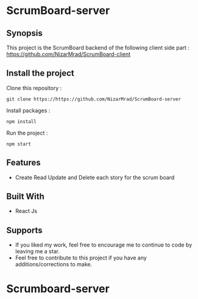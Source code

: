 # ScrumBoard-server

## Synopsis

This project is the ScrumBoard backend of the following client side part : 
https://github.com/NizarMrad/ScrumBoard-client

## Install the project

Clone this repository :

```
git clone https://https://github.com/NizarMrad/ScrumBoard-server

```

Install packages :

```
npm install
```

Run the project :

```
npm start
```

## Features

- Create Read Update and Delete each story for the scrum board

## Built With

- React Js

## Supports

- If you liked my work, feel free to encourage me to continue to code by leaving me a star.
- Feel free to contribute to this project if you have any additions/corrections to make.

# Scrumboard-server
